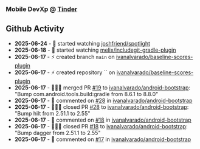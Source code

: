 ### Mobile DevXp @ [Tinder](https://medium.com/tinder)

## Github Activity
- **2025-06-24** - 👀 started watching [joshfriend/spotlight](https://github.com/joshfriend/spotlight)
- **2025-06-18** - 👀 started watching [melix/includegit-gradle-plugin](https://github.com/melix/includegit-gradle-plugin)
- **2025-06-17** - ⚡️ created branch `main` on [ivanalvarado/baseline-scores-plugin](https://github.com/ivanalvarado/baseline-scores-plugin)
- **2025-06-17** - ⚡️ created repository `` on [ivanalvarado/baseline-scores-plugin](https://github.com/ivanalvarado/baseline-scores-plugin)
- **2025-06-17** - 🧑🏻‍💻 merged PR [#19](https://github.com/ivanalvarado/android-bootstrap/pull/19) to [ivanalvarado/android-bootstrap](https://github.com/ivanalvarado/android-bootstrap): "Bump com.android.tools.build:gradle from 8.6.1 to 8.8.0"
- **2025-06-17** - 💬 commented on [#28](https://api.github.com/repos/ivanalvarado/android-bootstrap/issues/28/comments) in [ivanalvarado/android-bootstrap](https://github.com/ivanalvarado/android-bootstrap)
- **2025-06-17** - 🧑🏻‍💻 closed PR [#28](https://github.com/ivanalvarado/android-bootstrap/pull/28) to [ivanalvarado/android-bootstrap](https://github.com/ivanalvarado/android-bootstrap): "Bump hilt from 2.51.1 to 2.55"
- **2025-06-17** - 💬 commented on [#18](https://api.github.com/repos/ivanalvarado/android-bootstrap/issues/18/comments) in [ivanalvarado/android-bootstrap](https://github.com/ivanalvarado/android-bootstrap)
- **2025-06-17** - 🧑🏻‍💻 closed PR [#18](https://github.com/ivanalvarado/android-bootstrap/pull/18) to [ivanalvarado/android-bootstrap](https://github.com/ivanalvarado/android-bootstrap): "Bump dagger from 2.51.1 to 2.55"
- **2025-06-17** - 💬 commented on [#17](https://api.github.com/repos/ivanalvarado/android-bootstrap/issues/17/comments) in [ivanalvarado/android-bootstrap](https://github.com/ivanalvarado/android-bootstrap)